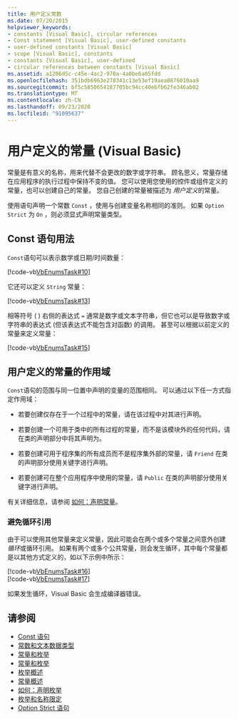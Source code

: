```yaml
---
title: 用户定义常数
ms.date: 07/20/2015
helpviewer_keywords:
- constants [Visual Basic], circular references
- Const statement [Visual Basic], user-defined constants
- user-defined constants [Visual Basic]
- scope [Visual Basic], constants
- constants [Visual Basic], user-defined
- circular references between constants [Visual Basic]
ms.assetid: a1206d5c-c45e-4ac2-970a-4a0be6a05fdd
ms.openlocfilehash: 351bdb6963e278341c13e53ef19aea0876010aa9
ms.sourcegitcommit: bf5c5850654187705bc94cc40ebfb62fe346ab02
ms.translationtype: MT
ms.contentlocale: zh-CN
ms.lasthandoff: 09/23/2020
ms.locfileid: "91095637"
---
```

# <a name="user-defined-constants-visual-basic"></a>用户定义的常量 (Visual Basic)

常量是有意义的名称，用来代替不会更改的数字或字符串。 顾名思义，常量存储在应用程序的执行过程中保持不变的值。 您可以使用您使用的控件或组件定义的常量，也可以创建自己的常量。 您自己创建的常量被描述为 *用户定义*的常量。  
  
 使用语句声明一个常数 `Const` ，使用与创建变量名称相同的准则。 如果 `Option Strict` 为 `On` ，则必须显式声明常量类型。  
  
## <a name="const-statement-usage"></a>Const 语句用法  

 `Const`语句可以表示数学或日期/时间数量：  
  
 [!code-vb[VbEnumsTask#10](~/samples/snippets/visualbasic/VS_Snippets_VBCSharp/VbEnumsTask/VB/Class2.vb#10)]  
  
 它还可以定义 `String` 常量：  
  
 [!code-vb[VbEnumsTask#13](~/samples/snippets/visualbasic/VS_Snippets_VBCSharp/VbEnumsTask/VB/Class2.vb#13)]  
  
 相等符号 ( ) 右侧的表达式 `=` 通常是数字或文本字符串，但它也可以是导致数字或字符串的表达式 (但该表达式不能包含对函数) 的调用。 甚至可以根据以前定义的常量来定义常量：  
  
 [!code-vb[VbEnumsTask#15](~/samples/snippets/visualbasic/VS_Snippets_VBCSharp/VbEnumsTask/VB/Class2.vb#15)]  
  
## <a name="scope-of-user-defined-constants"></a>用户定义的常量的作用域  

 `Const`语句的范围与同一位置中声明的变量的范围相同。 可以通过以下任一方式指定作用域：  
  
- 若要创建仅存在于一个过程中的常量，请在该过程中对其进行声明。  
  
- 若要创建一个可用于类中的所有过程的常量，而不是该模块外的任何代码，请在类的声明部分中将其声明为。  
  
- 若要创建可用于程序集的所有成员而不是程序集外部的常量，请 `Friend` 在类的声明部分使用关键字进行声明。  
  
- 若要创建可在整个应用程序中使用的常量，请 `Public` 在类的声明部分使用关键字进行声明。  
  
 有关详细信息，请参阅 [如何：声明常量](how-to-declare-a-constant.md)。  
  
### <a name="avoiding-circular-references"></a>避免循环引用  

 由于可以使用其他常量来定义常量，因此可能会在两个或多个常量之间意外创建 *循环*或循环引用。 如果有两个或多个公共常量，则会发生循环，其中每个常量都是以其他方式定义的，如以下示例中所示：  
  
 [!code-vb[VbEnumsTask#16](~/samples/snippets/visualbasic/VS_Snippets_VBCSharp/VbEnumsTask/VB/Class2.vb#16)]  
[!code-vb[VbEnumsTask#17](~/samples/snippets/visualbasic/VS_Snippets_VBCSharp/VbEnumsTask/VB/Class2.vb#17)]  
  
 如果发生循环，Visual Basic 会生成编译器错误。  
  
## <a name="see-also"></a>请参阅

- [Const 语句](../../../language-reference/statements/const-statement.md)
- [常数和文本数据类型](constant-and-literal-data-types.md)
- [常量和枚举](index.md)
- [常量和枚举](../../../language-reference/constants-and-enumerations.md)
- [枚举概述](enumerations-overview.md)
- [常量概述](constants-overview.md)
- [如何：声明枚举](how-to-declare-enumerations.md)
- [枚举和名称限定](enumerations-and-name-qualification.md)
- [Option Strict 语句](../../../language-reference/statements/option-strict-statement.md)
